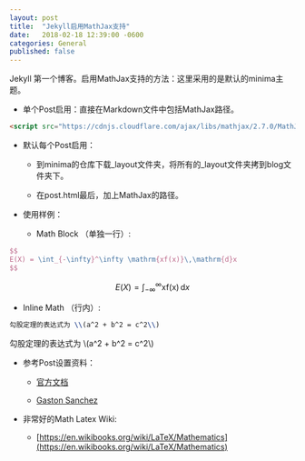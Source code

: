 ```yaml
---
layout: post
title:  "Jekyll启用MathJax支持"
date:   2018-02-18 12:39:00 -0600
categories: General
published: false
---
```


<script src="https://cdnjs.cloudflare.com/ajax/libs/mathjax/2.7.0/MathJax.js?config=TeX-AMS-MML_HTMLorMML" type="text/javascript"></script>


Jekyll 第一个博客。启用MathJax支持的方法：这里采用的是默认的minima主题。

- 单个Post启用：直接在Markdown文件中包括MathJax路径。

```html
<script src="https://cdnjs.cloudflare.com/ajax/libs/mathjax/2.7.0/MathJax.js?config=TeX-AMS-MML_HTMLorMML" type="text/javascript"></script>

```

- 默认每个Post启用：

  - 到minima的仓库下载_layout文件夹，将所有的_layout文件夹拷到blog文件夹下。

  - 在post.html最后，加上MathJax的路径。

- 使用样例：

  - Math Block （单独一行）:

```latex
$$
E(X) = \int_{-\infty}^\infty \mathrm{xf(x)}\,\mathrm{d}x
$$
```

$$E(X) = \int_{-\infty}^\infty \mathrm{xf(x)}\,\mathrm{d}x$$

  - Inline Math （行内）:

```latex
勾股定理的表达式为 \\(a^2 + b^2 = c^2\\)
```

勾股定理的表达式为 \\(a^2 + b^2 = c^2\\)

- 参考Post设置资料：

  - [官方文档](https://jekyllrb.com/docs/extras/)

  - [Gaston Sanchez]( http://www.gastonsanchez.com/visually-enforced/opinion/2014/02/16/Mathjax-with-jekyll/)

- 非常好的Math Latex Wiki:

  - [https://en.wikibooks.org/wiki/LaTeX/Mathematics](https://en.wikibooks.org/wiki/LaTeX/Mathematics)
